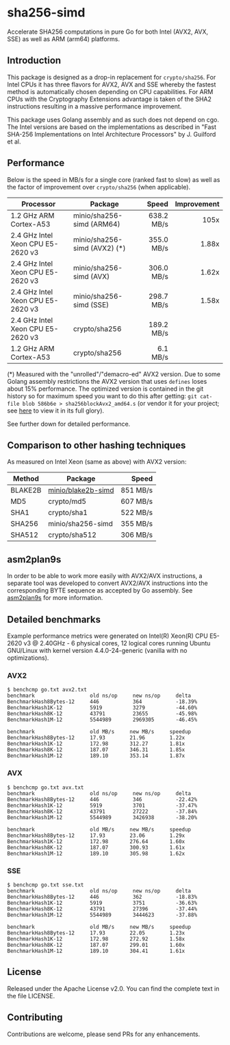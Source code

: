 # sha256-simd

Accelerate SHA256 computations in pure Go for both Intel (AVX2, AVX, SSE) as well as ARM (arm64) platforms.

## Introduction

This package is designed as a drop-in replacement for `crypto/sha256`. For Intel CPUs it has three flavors for AVX2, AVX and SSE whereby the fastest method is automatically chosen depending on CPU capabilities. For ARM CPUs with the Cryptography Extensions advantage is taken of the SHA2 instructions resulting in a massive performance improvement.

This package uses Golang assembly and as such does not depend on cgo. The Intel versions are based on the implementations as described in "Fast SHA-256 Implementations on Intel Architecture Processors" by J. Guilford et al.

## Performance

Below is the speed in MB/s for a single core (ranked fast to slow) as well as the factor of improvement over `crypto/sha256` (when applicable).

| Processor                         | Package                      |       Speed | Improvement |
| --------------------------------- | ---------------------------- | -----------:| -----------:|
| 1.2 GHz ARM Cortex-A53            | minio/sha256-simd (ARM64)    |  638.2 MB/s |        105x |
| 2.4 GHz Intel Xeon CPU E5-2620 v3 | minio/sha256-simd (AVX2) (*) |  355.0 MB/s |       1.88x |
| 2.4 GHz Intel Xeon CPU E5-2620 v3 | minio/sha256-simd (AVX)      |  306.0 MB/s |       1.62x |
| 2.4 GHz Intel Xeon CPU E5-2620 v3 | minio/sha256-simd (SSE)      |  298.7 MB/s |       1.58x |
| 2.4 GHz Intel Xeon CPU E5-2620 v3 | crypto/sha256                |  189.2 MB/s |             |
| 1.2 GHz ARM Cortex-A53            | crypto/sha256                |    6.1 MB/s |             |

(*) Measured with the "unrolled"/"demacro-ed" AVX2 version. Due to some Golang assembly restrictions the AVX2 version that uses `defines` loses about 15% performance. The optimized version is contained in the git history so for maximum speed you want to do this after getting: `git cat-file blob 586b6e > sha256blockAvx2_amd64.s` (or vendor it for your project; see [here](https://github.com/minio/sha256-simd/blob/13b11bdf9b0580a756a111492d2ae382bab7ec79/sha256blockAvx2_amd64.s) to view it in its full glory).
 
 See further down for detailed performance.
 
## Comparison to other hashing techniques

As measured on Intel Xeon (same as above) with AVX2 version:

| Method  | Package            |    Speed |
| ------- | -------------------| --------:|
| BLAKE2B | [minio/blake2b-simd](https://github.com/minio/blake2b-simd) | 851 MB/s |
| MD5     | crypto/md5         | 607 MB/s |
| SHA1    | crypto/sha1        | 522 MB/s |
| SHA256  | minio/sha256-simd  | 355 MB/s |
| SHA512  | crypto/sha512      | 306 MB/s |

asm2plan9s
----------

In order to be able to work more easily with AVX2/AVX instructions, a separate tool was developed to convert AVX2/AVX instructions into the corresponding BYTE sequence as accepted by Go assembly. See [asm2plan9s](https://github.com/minio/asm2plan9s) for more information.

Detailed benchmarks
-------------------

Example performance metrics were generated on  Intel(R) Xeon(R) CPU E5-2620 v3 @ 2.40GHz - 6 physical cores, 12 logical cores running Ubuntu GNU/Linux with kernel version 4.4.0-24-generic (vanilla with no optimizations).

### AVX2

```
$ benchcmp go.txt avx2.txt
benchmark                  old ns/op     new ns/op     delta
BenchmarkHash8Bytes-12     446           364           -18.39%
BenchmarkHash1K-12         5919          3279          -44.60%
BenchmarkHash8K-12         43791         23655         -45.98%
BenchmarkHash1M-12         5544989       2969305       -46.45%

benchmark                  old MB/s     new MB/s     speedup
BenchmarkHash8Bytes-12     17.93        21.96        1.22x
BenchmarkHash1K-12         172.98       312.27       1.81x
BenchmarkHash8K-12         187.07       346.31       1.85x
BenchmarkHash1M-12         189.10       353.14       1.87x
```

### AVX

```
$ benchcmp go.txt avx.txt 
benchmark                  old ns/op     new ns/op     delta
BenchmarkHash8Bytes-12     446           346           -22.42%
BenchmarkHash1K-12         5919          3701          -37.47%
BenchmarkHash8K-12         43791         27222         -37.84%
BenchmarkHash1M-12         5544989       3426938       -38.20%

benchmark                  old MB/s     new MB/s     speedup
BenchmarkHash8Bytes-12     17.93        23.06        1.29x
BenchmarkHash1K-12         172.98       276.64       1.60x
BenchmarkHash8K-12         187.07       300.93       1.61x
BenchmarkHash1M-12         189.10       305.98       1.62x
```

### SSE

```
$ benchcmp go.txt sse.txt 
benchmark                  old ns/op     new ns/op     delta
BenchmarkHash8Bytes-12     446           362           -18.83%
BenchmarkHash1K-12         5919          3751          -36.63%
BenchmarkHash8K-12         43791         27396         -37.44%
BenchmarkHash1M-12         5544989       3444623       -37.88%

benchmark                  old MB/s     new MB/s     speedup
BenchmarkHash8Bytes-12     17.93        22.05        1.23x
BenchmarkHash1K-12         172.98       272.92       1.58x
BenchmarkHash8K-12         187.07       299.01       1.60x
BenchmarkHash1M-12         189.10       304.41       1.61x
```

License
-------

Released under the Apache License v2.0. You can find the complete text in the file LICENSE.

Contributing
------------

Contributions are welcome, please send PRs for any enhancements.

